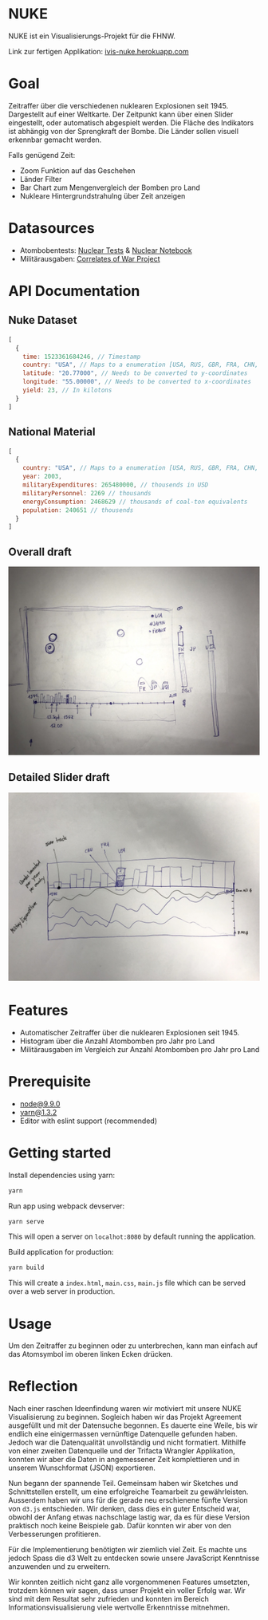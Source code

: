 # NUKE
NUKE ist ein Visualisierungs-Projekt für die FHNW.

Link zur fertigen Applikation: [ivis-nuke.herokuapp.com](http://ivis-nuke.herokuapp.com/)

# Goal
Zeitraffer über die verschiedenen nuklearen Explosionen seit 1945.
Dargestellt auf einer Weltkarte.
Der Zeitpunkt kann über einen Slider eingestellt,
oder automatisch abgespielt werden.
Die Fläche des Indikators ist abhängig von der Sprengkraft der Bombe.
Die Länder sollen visuell erkennbar gemacht werden.

Falls genügend Zeit:
- Zoom Funktion auf das Geschehen
- Länder Filter
- Bar Chart zum Mengenvergleich der Bomben pro Land
- Nukleare Hintergrundstrahulng über Zeit anzeigen

# Datasources
- Atombobentests: [Nuclear Tests](http://www.johnstonsarchive.net/nuclear/tests/) & [Nuclear Notebook](https://fas.org/issues/nuclear-weapons/nuclear-notebook/)
- Militärausgaben: [Correlates of War Project](http://cow.dss.ucdavis.edu/data-sets/national-material-capabilities)

# API Documentation

## Nuke Dataset

``` javascript
[
  {
    time: 1523361684246, // Timestamp
    country: "USA", // Maps to a enumeration [USA, RUS, GBR, FRA, CHN, IND, PAK, PRK] in iso country codes
    latitude: "20.77000", // Needs to be converted to y-coordinates
    longitude: "55.00000", // Needs to be converted to x-coordinates
    yield: 23, // In kilotons
  }
]
```

## National Material

``` javascript
[
  {
    country: "USA", // Maps to a enumeration [USA, RUS, GBR, FRA, CHN, IND, PAK, PRK] in iso country codes
    year: 2003,
    militaryExpenditures: 265480000, // thousends in USD
    militaryPersonnel: 2269 // thousands
    energyConsumption: 2468629 // thousands of coal-ton equivalents
    population: 240651 // thousends
  }
]
```

## Overall draft

![](draft2.jpg)

## Detailed Slider draft

![](draft1.jpg)


# Features
- Automatischer Zeitraffer über die nuklearen Explosionen seit 1945.
- Histogram über die Anzahl Atombomben pro Jahr pro Land
- Militärausgaben im Vergleich zur Anzahl Atombomben pro Jahr pro Land

# Prerequisite

 * node@9.9.0
 * yarn@1.3.2
 * Editor with eslint support (recommended)

# Getting started

Install dependencies using yarn:

``` bash
yarn
```

Run app using webpack devserver:

``` bash
yarn serve
```

This will open a server on `localhot:8080` by default running the application.

Build application for production:

``` bash
yarn build
```

This will create a `index.html`, `main.css`, `main.js` file which can be served
over a web server in production.

# Usage
Um den Zeitraffer zu beginnen oder zu unterbrechen, kann man einfach auf das Atomsymbol im oberen linken Ecken drücken.

# Reflection
Nach einer raschen Ideenfindung waren wir motiviert mit unsere NUKE Visualisierung zu beginnen. Sogleich haben wir das Projekt Agreement ausgefüllt und mit der Datensuche begonnen. Es dauerte eine Weile, bis wir endlich eine einigermassen vernünftige Datenquelle gefunden haben. Jedoch war die Datenqualität unvollständig und nicht formatiert. Mithilfe von einer zweiten Datenquelle und der Trifacta Wrangler Applikation, konnten wir aber die Daten in angemessener Zeit komplettieren und in unserem Wunschformat (JSON) exportieren.

Nun begann der spannende Teil. Gemeinsam haben wir Sketches und Schnittstellen erstellt, um eine erfolgreiche Teamarbeit zu gewährleisten.
Ausserdem haben wir uns für die gerade neu erschienene fünfte Version von `d3.js` entschieden. Wir denken, dass dies ein guter Entscheid war, obwohl der Anfang etwas nachschlage lastig war, da es für diese Version praktisch noch keine Beispiele gab. Dafür konnten wir aber von den Verbesserungen profitieren.

Für die Implementierung benötigten wir ziemlich viel Zeit. Es machte uns jedoch Spass die d3 Welt zu entdecken sowie unsere JavaScript Kenntnisse anzuwenden und zu erweitern.

Wir konnten zeitlich nicht ganz alle vorgenommenen Features umsetzten, trotzdem können wir sagen, dass unser Projekt ein voller Erfolg war. Wir sind mit dem Resultat sehr zufrieden und konnten im Bereich Informationsvisualisierung viele wertvolle Erkenntnisse mitnehmen.
